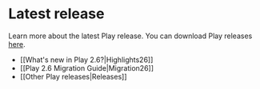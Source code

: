 <!--- Copyright (C) 2009-2016 Lightbend Inc. <https://www.lightbend.com> -->
# Latest release

Learn more about the latest Play release. You can download Play releases [here](https://www.playframework.com/download).

- [[What's new in Play 2.6?|Highlights26]]
- [[Play 2.6 Migration Guide|Migration26]]
- [[Other Play releases|Releases]]
